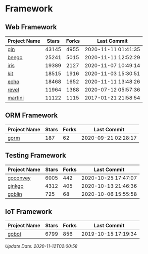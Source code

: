 # Framework

## Web Framework
| Project Name | Stars | Forks | Last Commit |
| ------------ | ----- | ----- | ----------- |
| [gin](https://github.com/gin-gonic/gin) | 43145 | 4955 | 2020-11-11 01:41:35 |
| [beego](https://github.com/astaxie/beego) | 25241 | 5015 | 2020-11-11 12:52:29 |
| [iris](https://github.com/kataras/iris) | 19389 | 2127 | 2020-11-07 10:49:14 |
| [kit](https://github.com/go-kit/kit) | 18515 | 1916 | 2020-11-03 15:30:51 |
| [echo](https://github.com/labstack/echo) | 18468 | 1652 | 2020-11-11 13:48:26 |
| [revel](https://github.com/revel/revel) | 11964 | 1388 | 2020-07-12 05:57:36 |
| [martini](https://github.com/go-martini/martini) | 11122 | 1115 | 2017-01-21 21:58:54 |

## ORM Framework
| Project Name | Stars | Forks | Last Commit |
| ------------ | ----- | ----- | ----------- |
| [gorm](https://github.com/jinzhu/gorm) | 187 | 62 | 2020-09-21 02:28:17 |

## Testing Framework
| Project Name | Stars | Forks | Last Commit |
| ------------ | ----- | ----- | ----------- |
| [goconvey](https://github.com/smartystreets/goconvey) | 6005 | 442 | 2020-10-25 17:47:07 |
| [ginkgo](https://github.com/onsi/ginkgo) | 4312 | 405 | 2020-10-13 21:46:36 |
| [goblin](https://github.com/franela/goblin) | 725 | 68 | 2020-10-06 15:55:58 |

## IoT Framework
| Project Name | Stars | Forks | Last Commit |
| ------------ | ----- | ----- | ----------- |
| [gobot](https://github.com/hybridgroup/gobot) | 6799 | 856 | 2019-10-15 17:19:34 |

*Update Date: 2020-11-12T02:00:58*